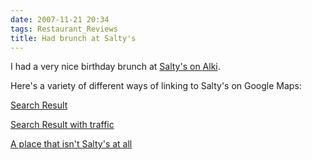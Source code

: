 ```yaml
---
date: 2007-11-21 20:34
tags: Restaurant_Reviews
title: Had brunch at Salty's
---
```


I had a very nice birthday brunch at [Salty's on
Alki](http://maps.google.com/?q=Salty%27s%20Alki).

Here's a variety of
different ways of linking to Salty's on Google Maps:

[Search
Result](http://maps.google.com/?ie=UTF8&cd=1&ll=47.227029,-122.527771&spn=2.378105,2.666931&z=9&iwloc=A&om=1)

[Search Result with
traffic](http://maps.google.com/maps?q=salty%27s+alki&sll=37.0625,-95.677068&sspn=84.608181,85.341797&ie=UTF8&cd=1&ll=47.227029,-122.527771&spn=2.378105,2.666931&z=9&iwloc=A&om=1&layer=t)

[A place that isn't Salty's at
all](http://maps.google.com/maps?mrestrict=xhtmlonly&site=maps&q=4021+ridge+st+fair+oaks+ca+95628)
